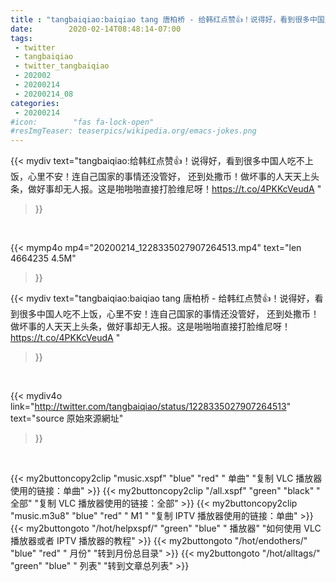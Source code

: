 ```yaml
---
title : "tangbaiqiao:baiqiao tang 唐柏桥 - 给韩红点赞👍！说得好，看到很多中国人吃不上饭，心里不安！连自己国家的事情还没管好， 还到处撒币！做坏事的人天天上头条，做好事却无人报。这是啪啪啪直接打脸维尼呀！https://t.co/4PKKcVeudA "
date:        2020-02-14T08:48:14-07:00
tags:
 - twitter
 - tangbaiqiao
 - twitter_tangbaiqiao
 - 202002
 - 20200214
 - 20200214_08
categories:
 - 20200214
#icon:        "fas fa-lock-open"
#resImgTeaser: teaserpics/wikipedia.org/emacs-jokes.png
---
```


{{< mydiv text="tangbaiqiao:给韩红点赞👍！说得好，看到很多中国人吃不上饭，心里不安！连自己国家的事情还没管好， 还到处撒币！做坏事的人天天上头条，做好事却无人报。这是啪啪啪直接打脸维尼呀！https://t.co/4PKKcVeudA "
>}}
<br>


{{< mymp4o mp4="20200214_1228335027907264513.mp4"
text="len 4664235    4.5M"
>}}


{{< mydiv text="tangbaiqiao:baiqiao tang 唐柏桥 - 给韩红点赞👍！说得好，看到很多中国人吃不上饭，心里不安！连自己国家的事情还没管好， 还到处撒币！做坏事的人天天上头条，做好事却无人报。这是啪啪啪直接打脸维尼呀！https://t.co/4PKKcVeudA "
>}}
<br>

{{< mydiv4o link="http://twitter.com/tangbaiqiao/status/1228335027907264513"
text="source 原始來源網址"
>}}


<br>



{{< my2buttoncopy2clip "music.xspf"        "blue"   "red"    " 单曲"  "复制 VLC 播放器使用的链接：单曲" >}} {{< my2buttoncopy2clip "/all.xspf"         "green"  "black"  " 全部"  "复制 VLC 播放器使用的链接：全部" >}} {{< my2buttoncopy2clip "music.m3u8"        "blue"   "red"    " M1 "    "复制 IPTV 播放器使用的链接：单曲" >}} {{< my2buttongoto      "/hot/helpxspf/"    "green"  "blue"   " 播放器" "如何使用 VLC 播放器或者 IPTV 播放器的教程" >}} {{< my2buttongoto      "/hot/endothers/"   "blue"   "red"    " 月份"   "转到月份总目录" >}} {{< my2buttongoto      "/hot/alltags/"     "green"  "blue"   " 列表"   "转到文章总列表" >}} 
